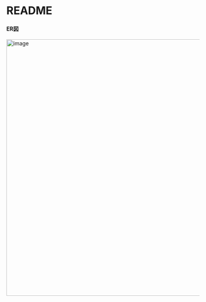 # README

#### ER図
<img width="670" alt="image" src="https://github.com/Dingu-suke/ShareSuke_47_team/assets/139987339/7c2f181c-6ad1-4bfc-a916-3736bc4eb7b8">
